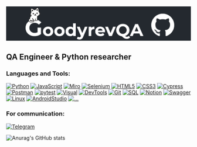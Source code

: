 [![Header](https://github.com/GoodyrevQA/GoodyrevQA/blob/main/assets/logo.png)](https://goodyrevqa.github.io/)

## QA Engineer & Python researcher

### Languages and Tools:
[![Python](https://img.shields.io/badge/-Python-24292f??style=for-the-badge&logo=Python&logoColor=47c5fb)](https://github.com/GoodyrevQA/python_tg_bot)
[![JavaScript](https://img.shields.io/badge/-JavaScript-24292f??style=for-the-badge&logo=JavaScript&logoColor=fff600)](https://github.com/GoodyrevQA/SnakeQA)
[![Miro](https://img.shields.io/badge/-Miro-24292f??style=for-the-badge&logo=Miro&logoColor=ff6c36)](https://miro.com/app/board/uXjVP_77u_w=/)
[![Selenium](https://img.shields.io/badge/-Selenium-24292f??style=for-the-badge&logo=Selenium&logoColor=00bf0d)](https://github.com/GoodyrevQA/python_selenium)
[![HTML5](https://img.shields.io/badge/-HTML5-24292f??style=for-the-badge&logo=html5&logoColor=f68442)](https://github.com/GoodyrevQA/GoodyrevQA.github.io)
[![CSS3](https://img.shields.io/badge/-CSS3-24292f??style=for-the-badge&logo=css3&logoColor=265eaa)](https://github.com/GoodyrevQA/GoodyrevQA.github.io)
[![Cypress](https://img.shields.io/badge/-Cypress-24292f??style=for-the-badge&logo=Cypress&logoColor=d2d2d2)](https://github.com/GoodyrevQA/cypress.js)
[![Postman](https://img.shields.io/badge/-Postman-24292f??style=for-the-badge&logo=Postman&logoColor=ff6c36)](https://github.com/GoodyrevQA/Postman)
[![pytest](https://img.shields.io/badge/-pytest-24292f??style=for-the-badge&logo=pytest&logoColor=0099d9)](https://github.com/GoodyrevQA/python_autotests)
[![Visual](https://img.shields.io/badge/-Visual_Studio_Code-24292f??style=for-the-badge&logo=Visualstudiocode&logoColor=47c5fb)](https://github.com/GoodyrevQA)
[![DevTools](https://img.shields.io/badge/-DevTools-24292f??style=for-the-badge&logo=googlechrome&logoColor=fff600)](https://github.com/GoodyrevQA)
[![Git](https://img.shields.io/badge/-Git-24292f??style=for-the-badge&logo=Git&logoColor=f43010)](https://github.com/GoodyrevQA)
[![SQL](https://img.shields.io/badge/-SQL-24292f??style=for-the-badge&logo=postgresql&logoColor=0487af)](https://github.com/GoodyrevQA)
[![Notion](https://img.shields.io/badge/-Notion-24292f??style=for-the-badge&logo=Notion&logoColor=ffffff)](https://github.com/GoodyrevQA)
[![Swagger](https://img.shields.io/badge/-Swagger-24292f??style=for-the-badge&logo=Swagger&logoColor=0cff00)](https://github.com/GoodyrevQA)
[![Linux](https://img.shields.io/badge/-Linux-24292f??style=for-the-badge&logo=linux&logoColor=ffffff)](https://github.com/GoodyrevQA)
[![AndroidStudio](https://img.shields.io/badge/-AndroidStudio-24292f??style=for-the-badge&logo=androidstudio&logoColor=79ae42)](https://github.com/GoodyrevQA)
[![...](https://img.shields.io/badge/-...-24292f??style=for-the-badge&logo=...&logoColor=ffffff)](https://github.com/GoodyrevQA?tab=repositories)

### For communication:
[![Telegram](https://img.shields.io/badge/-Telegram-24292f??style=for-the-badge&logo=Telegram&logoColor=47c5fb)](https://t.me/Goodyrev)

![Anurag's GitHub stats](https://github-readme-stats.vercel.app/api?username=GoodyrevQA&hide=issues,contribs&show_icons=true&theme=codeSTACKr)
